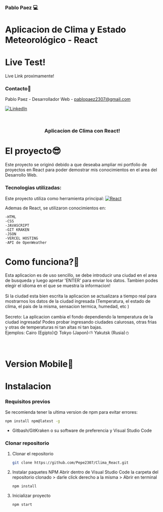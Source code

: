 ### Pablo Paez 💻
# Aplicacion de Clima y Estado Meteorológico - React
# Live Test!
Live Link proximamente!

### Contacto📩

Pablo Paez - Desarrollador Web - pablopaez2307@gmail.com

[![LinkedIn][linkedin-shield]][linkedin-url]


<br />
<div align="center">
  
  <h3 align="center">Aplicacion de Clima con React!</h3>
</div>

# El proyecto😎

Este proyecto se originó debido a que deseaba ampliar mi portfolio de proyectos en React para poder demostrar mis conocimientos en el area del Desarrollo Web.

### Tecnologias utilizadas:

Este proyecto utiliza como herramienta principal: 
[![React][React.js]][React-url]

Ademas de React, se utilizaron conocimientos en:

    -HTML
    -CSS
    -JAVASCRIPT
    -GIT KRAKEN
    -JSON
    -VERCEL HOSTING
    -API de OpenWeather


# Como funciona?🤔

Esta aplicacion es de uso sencillo, se debe introducir una ciudad en el area de busqueda y luego apretar 'ENTER' para enviar los datos.
Tambien podes elegir el idioma en el que se muestra la informacion!
<br/>
<br/>
Si la ciudad esta bien escrita la aplicacion se actualizara a tiempo real para mostrarnos los datos de la ciudad ingresada (Temperatura, el estado de clima, el pais de la misma, sensacion termica, humedad, etc )
<br/>
<br/>
Secreto: La aplicacion cambia el fondo dependiendo la temperatura de la ciudad ingresada! Podes probar ingresando ciudades calurosas, otras frias y otras de temperaturas ni tan altas ni tan bajas.
<br/>
Ejemplos: Cairo (Egipto)🌞 Tokyo (Japon)⛅ Yakutsk (Rusia)⛄

<br/>



# Version Mobile📱


<div align="center">

</div>



# Instalacion

### Requisitos previos

Se recomienda tener la ultima version de npm para evitar errores:

  ```sh
  npm install npm@latest -g
  ```
* Gitbash/GitKraken o su software de preferencia y Visual Studio Code

### Clonar repositorio


1. Clonar el repositorio
   ```sh
   git clone https://github.com/Pepe2307/Clima_React.git
   ```
   
2. Instalar paquetes NPM
Abrir dentro de Visual Studio Code la carpeta del repositorio clonado > darle click derecho a la misma > Abrir en terminal
   ```sh
   npm install
   ```
   
3. Inicializar proyecto

   ```js
   npm start
   ```


<!-- LINKS -->

[linkedin-shield]: https://img.shields.io/badge/-LinkedIn-black.svg?style=for-the-badge&logo=linkedin&colorB=555
[linkedin-url]: https://www.linkedin.com/in/pablo-paez-t/
[React.js]: https://img.shields.io/badge/React-20232A?style=for-the-badge&logo=react&logoColor=61DAFB
[React-url]: https://reactjs.org/
